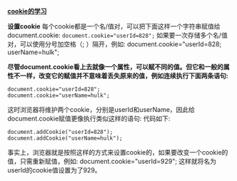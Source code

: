 **[cookie的学习](http://blog.yemou.net/article/query/info/tytfjhfascvhzxcytp62)**

**设置cookie** 
每个cookie都是一个名/值对，可以把下面这样一个字符串赋值给document.cookie:
`document.cookie="userId=828";` 
如果要一次存储多个名/值对，可以使用分号加空格（; ）隔开，例如:
document.cookie="userId=828; userName=hulk"; 

**尽管document.cookie看上去就像一个属性，可以赋不同的值。但它和一般的属性不一样，改变它的赋值并不意味着丢失原来的值，例如连续执行下面两条语句:**
``` 
document.cookie="userId=828"; 
document.cookie="userName=hulk"; 
```
这时浏览器将维护两个cookie，分别是userId和userName，因此给document.cookie赋值更像执行类似这样的语句: 
代码如下:
```
document.addCookie("userId=828"); 
document.addCookie("userName=hulk"); 
```
事实上，浏览器就是按照这样的方式来设置cookie的，如果要改变一个cookie的值，只需重新赋值，例如:
document.cookie="userId=929"; 
这样就将名为userId的cookie值设置为了929。





